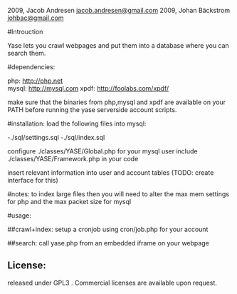 2009, Jacob Andresen <jacob.andresen@gmail.com>
2009, Johan Bäckstrom <johbac@gmail.com>


#Introuction 

Yase lets you crawl webpages and put them into a database where you can search them.

#dependencies:

 php: http://php.net  
 mysql: http://mysql.com
 xpdf: http://foolabs.com/xpdf/

make sure that the binaries from php,mysql and xpdf are available on your PATH before running the  yase serverside account scripts.

#installation:
 load the following files into mysql:

  -./sql/settings.sql
  -./sql/index.sql

 configure ./classes/YASE/Global.php for your mysql user
 include ./classes/YASE/Framework.php in your code

 insert relevant information into user and account tables 
 (TODO: create interface for this)

#notes:
 to index large files then you will need to alter the max mem settings for php and the max packet size for mysql

#usage:

##crawl+index:
setup a cronjob using cron/job.php for your account

##search:
call yase.php from an embedded iframe on your webpage

License:
--------
released under GPL3 . Commercial licenses are available upon request.
